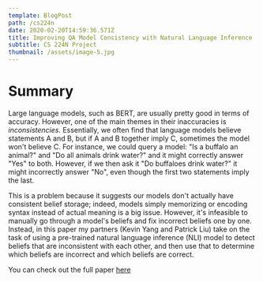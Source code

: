 ```yaml
---
template: BlogPost
path: /cs224n
date: 2020-02-20T14:59:36.571Z
title: Improving QA Model Consistency with Natural Language Inference
subtitle: CS 224N Project
thumbnail: /assets/image-5.jpg
---
```

# Summary
Large language models, such as BERT, are usually pretty good in terms of accuracy. However, one of the main themes in their inaccuracies is *inconsistencies*. Essentially, we often find that language models believe statements A and B, but if A and B together imply C, sometimes the model won't believe C. For instance, we could query a model: "Is a buffalo an animal?" and "Do all animals drink water?" and it might correctly answer "Yes" to both. However, if we then ask it "Do buffaloes drink water?" it might incorrectly answer "No", even though the first two statements imply the last. 

This is a problem because it suggests our models don't actually have consistent belief storage; indeed, models simply memorizing or encoding syntax instead of actual meaning is a big issue. However, it's infeasible to manually go through a model's beliefs and fix incorrect beliefs one by one. Instead, in this paper my partners (Kevin Yang and Patrick Liu) take on the task of using a pre-trained natural language inference (NLI) model to detect beliefs that are inconsistent with each other, and then use that to determine which beliefs are incorrect and which beliefs are correct.

You can check out the full paper [here](./../static/assets/cs224n_pdf.pdf)